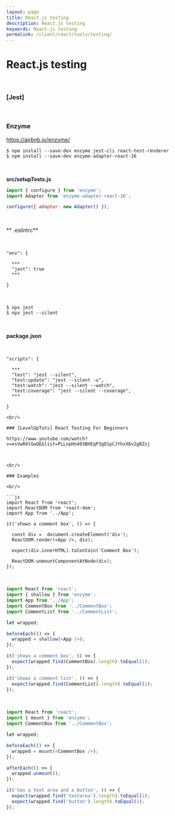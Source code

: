 ```yaml
---
layout: page
title: React.js testing
description: React.js testing
keywords: React.js testing
permalink: /client/react/tools/testing/
---
```


# React.js testing

<br/>

### [Jest]

<br/>

### Enzyme

https://airbnb.io/enzyme/

    $ npm install --save-dev enzyme jest-cli react-test-renderer
    $ npm install --save-dev enzyme-adapter-react-16

<br/>

**src/setupTests.js**

```js
import { configure } from 'enzyme';
import Adapter from 'enzyme-adapter-react-16';

configure({ adapter: new Adapter() });
```

<br/>

** .eslintrc**

<br/>

```
"env": {

  ***
  "jest": true
  ***

}
```

<br/>

    $ npx jest
    $ npx jest --silent

<br/>

**package.json**

<br/>

````
"scripts": {

  ***
  "test": "jest --silent",
  "test:update": "jest --silent -u",
  "test:watch": "jest --silent --watch",
  "test:coverage": "jest --silent --coverage",
  ***

}

<br/>

### [LevelUpTuts] React Testing For Beginners

https://www.youtube.com/watch?v=esVwR4lGwQE&list=PLLnpHn493BHEqP3gD1pCJYhxX6v2gBZzj



<br/>

### Examples

<br/>

```js
import React from 'react';
import ReactDOM from 'react-dom';
import App from '../App';

it('shows a comment box', () => {

  const div =  document.createElement('div');
  ReactDOM.render(<App />, div);

  expect(div.innerHTML).toContain('Comment Box');

  ReactDOM.unmountComponentAtNode(div);
});
````

<br/>

```js
import React from 'react';
import { shallow } from 'enzyme';
import App from '../App';
import CommentBox from '../CommentBox';
import CommentList from '../CommentList';

let wrapped;

beforeEach(() => {
  wrapped = shallow(<App />);
});

it('shows a comment box', () => {
  expect(wrapped.find(CommentBox).length).toEqual(1);
});

it('shows a comment list', () => {
  expect(wrapped.find(CommentList).length).toEqual(1);
});
```

<br/>

```js
import React from 'react';
import { mount } from 'enzyme';
import CommentBox from '../CommentBox';

let wrapped;

beforeEach(() => {
  wrapped = mount(<CommentBox />);
});

afterEach(() => {
  wrapped.unmount();
});

it('has a text area and a button', () => {
  expect(wrapped.find('textarea').length).toEqual(1);
  expect(wrapped.find('button').length).toEqual(1);
});
```
